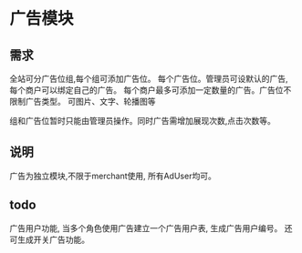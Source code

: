 # 广告模块

## 需求

全站可分广告位组,每个组可添加广告位。
每个广告位。管理员可设默认的广告, 每个商户可以绑定自己的广告。
每个商户最多可添加一定数量的广告。广告位不限制广告类型。
可图片、文字、轮播图等

组和广告位暂时只能由管理员操作。同时广告需增加展现次数,点击次数等。


## 说明
广告为独立模块,不限于merchant使用, 所有AdUser均可。


## todo
广告用户功能, 当多个角色使用广告建立一个广告用户表, 生成广告用户编号。
还可生成开关广告功能。